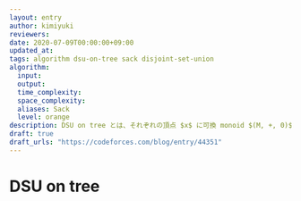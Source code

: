 ```yaml
---
layout: entry
author: kimiyuki
reviewers:
date: 2020-07-09T00:00:00+09:00
updated_at:
tags: algorithm dsu-on-tree sack disjoint-set-union
algorithm:
  input:
  output:
  time_complexity:
  space_complexity:
  aliases: Sack
  level: orange
description: DSU on tree とは、それぞれの頂点 $x$ に可換 monoid $(M, +, 0)$ の要素の重み $a_x$ のついた木 $T$ のそれぞれの部分木について、その部分木内の重みの総和を全体で $O(n \log n)$ で求めるアルゴリズムである。ただし、その計算の過程において、monoid 演算 $+$ がある要素 $A \in M$ と頂点 $x$ に対し $A + a_x$ という形でしか出現しないという特徴がある。
draft: true
draft_urls: "https://codeforces.com/blog/entry/44351"
---
```


# DSU on tree
